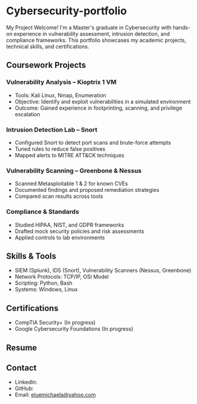 # Cybersecurity-portfolio
My Project
Welcome! I'm a Master's graduate in Cybersecurity with hands-on experience in vulnerability assessment, intrusion detection, and compliance frameworks. This portfolio showcases my academic projects, technical skills, and certifications.
## Coursework Projects
### Vulnerability Analysis – Kioptrix 1 VM
- Tools: Kali Linux, Nmap, Enumeration
- Objective: Identify and exploit vulnerabilities in a simulated environment
- Outcome: Gained experience in footprinting, scanning, and privilege escalation

### Intrusion Detection Lab – Snort
- Configured Snort to detect port scans and brute-force attempts
- Tuned rules to reduce false positives
- Mapped alerts to MITRE ATT&CK techniques

### Vulnerability Scanning – Greenbone & Nessus
- Scanned Metasploitable 1 & 2 for known CVEs
- Documented findings and proposed remediation strategies
- Compared scan results across tools

### Compliance & Standards
- Studied HIPAA, NIST, and GDPR frameworks
- Drafted mock security policies and risk assessments
- Applied controls to lab environments

## Skills & Tools
- SIEM (Splunk), IDS (Snort), Vulnerability Scanners (Nessus, Greenbone)
- Network Protocols: TCP/IP, OSI Model
- Scripting: Python, Bash
- Systems: Windows, Linux

## Certifications
- CompTIA Security+ (In progress)
- Google Cybersecurity Foundations (In progress)

## Resume

## Contact
- LinkedIn:
- GitHub:
- Email: eluemichaela@yahoo.com
